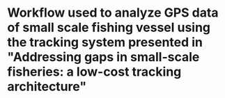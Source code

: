 # Workflow used to analyze GPS data of small scale fishing vessel using the tracking system presented in "Addressing gaps in small-scale fisheries: a low-cost tracking architecture"


